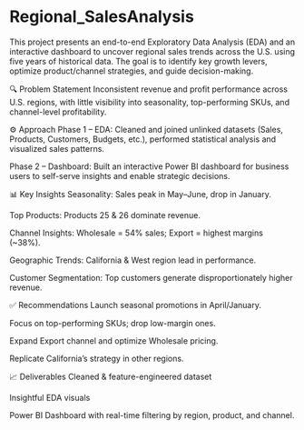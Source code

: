# Regional_SalesAnalysis

This project presents an end-to-end Exploratory Data Analysis (EDA) and an interactive dashboard to uncover regional sales trends across the U.S. using five years of historical data. The goal is to identify key growth levers, optimize product/channel strategies, and guide decision-making.

🔍 Problem Statement
Inconsistent revenue and profit performance across U.S. regions, with little visibility into seasonality, top-performing SKUs, and channel-level profitability.

⚙️ Approach
Phase 1 – EDA: Cleaned and joined unlinked datasets (Sales, Products, Customers, Budgets, etc.), performed statistical analysis and visualized sales patterns.

Phase 2 – Dashboard: Built an interactive Power BI dashboard for business users to self-serve insights and enable strategic decisions.

📊 Key Insights
Seasonality: Sales peak in May–June, drop in January.

Top Products: Products 25 & 26 dominate revenue.

Channel Insights: Wholesale = 54% sales; Export = highest margins (~38%).

Geographic Trends: California & West region lead in performance.

Customer Segmentation: Top customers generate disproportionately higher revenue.

✅ Recommendations
Launch seasonal promotions in April/January.

Focus on top-performing SKUs; drop low-margin ones.

Expand Export channel and optimize Wholesale pricing.

Replicate California’s strategy in other regions.

📈 Deliverables
Cleaned & feature-engineered dataset

Insightful EDA visuals

Power BI Dashboard with real-time filtering by region, product, and channel.
